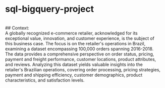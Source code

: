# sql-bigquery-project
<br>
## Context:
<br>
A globally recognized e-commerce retailer, acknowledged for its exceptional value, innovation, and customer experience, is the subject of this business case. The focus is on the retailer's operations in Brazil, examining a dataset encompassing 100,000 orders spanning 2016-2018. The data provides a comprehensive perspective on order status, pricing, payment and freight performance, customer locations, product attributes, and reviews. Analyzing this dataset yields valuable insights into the retailer's Brazilian operations, covering order processing, pricing strategies, payment and shipping efficiency, customer demographics, product characteristics, and satisfaction levels.

